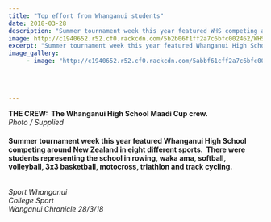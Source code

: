 ```yaml
---
title: "Top effort from Whanganui students"
date: 2018-03-28
description: "Summer tournament week this year featured WHS competing around NZ in eight different sports..."
image: http://c1940652.r52.cf0.rackcdn.com/5b2b06f1ff2a7c6bfc002462/WHS-Maadi-Cup-crew-in-school-uniform-with-principal.gif
excerpt: "Summer tournament week this year featured Whanganui High School competing around New Zealand in eight different sports."
image_gallery:
     - image: "http://c1940652.r52.cf0.rackcdn.com/5abbf61cff2a7c6bfc00111a/WHS-crew-at-Rotorua-Schools-events-19-March.jpg"
    
    
    
    
---
```


<p><strong>THE CREW:&nbsp; The Whanganui High School Maadi Cup crew.</strong><br /><em>Photo / Supplied</em></p>
<h4>Summer tournament week this year featured Whanganui High School competing around New Zealand in eight different sports.&nbsp; There were students representing the school in rowing, waka ama, softball, volleyball, 3x3 basketball, motocross, triathlon and track cycling.</h4>
<p><img src=http://c1940652.r52.cf0.rackcdn.com/5abbf30cff2a7c6bfc001118/Various-Sports-chron-28-March.jpg alt="" /></p>
<p><em>Sport Whanganui<br />College Sport<br />Wanganui Chronicle 28/3/18</em></p>

